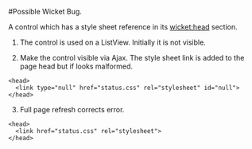 #Possible Wicket Bug.

A control which has a style sheet reference in its <wicket:head> section.

1) The control is used on a ListView. Initially it is not visible.

 
2) Make the control visible via Ajax. 
The style sheet link is added to the page head but if looks malformed.
```
<head>
  <link type="null" href="status.css" rel="stylesheet" id="null">
</head>
```
 
3) Full page refresh corrects error.
```
<head>
  <link href="status.css" rel="stylesheet">
</head>
```
 